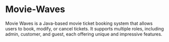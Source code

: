 # Movie-Waves
Movie Waves is a Java-based movie ticket booking system that allows users to book, modify, or cancel tickets. It supports multiple roles, including admin, customer, and guest, each offering unique and impressive features.
